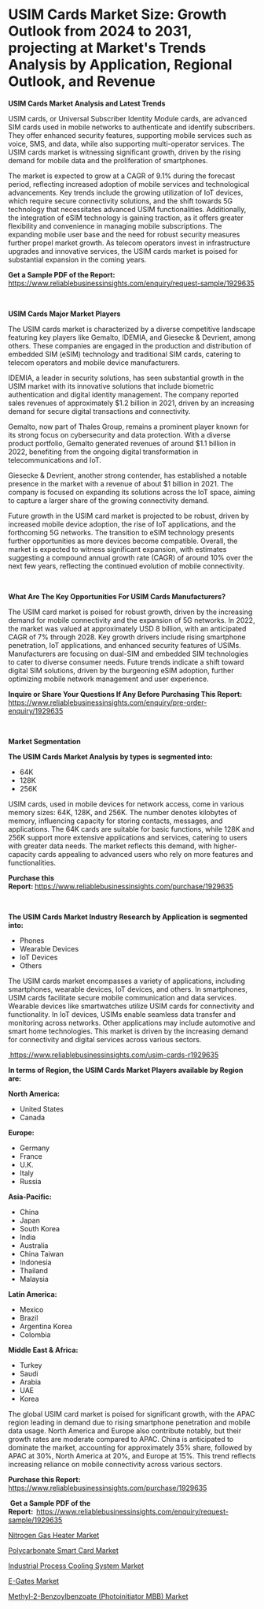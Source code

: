 <p><h1>USIM Cards Market Size: Growth Outlook from 2024 to 2031, projecting at Market's Trends Analysis by Application, Regional Outlook, and Revenue</h1></p><p><strong>USIM Cards Market Analysis and Latest Trends</strong></p>
<p><p>USIM cards, or Universal Subscriber Identity Module cards, are advanced SIM cards used in mobile networks to authenticate and identify subscribers. They offer enhanced security features, supporting mobile services such as voice, SMS, and data, while also supporting multi-operator services. The USIM cards market is witnessing significant growth, driven by the rising demand for mobile data and the proliferation of smartphones.</p><p>The market is expected to grow at a CAGR of 9.1% during the forecast period, reflecting increased adoption of mobile services and technological advancements. Key trends include the growing utilization of IoT devices, which require secure connectivity solutions, and the shift towards 5G technology that necessitates advanced USIM functionalities. Additionally, the integration of eSIM technology is gaining traction, as it offers greater flexibility and convenience in managing mobile subscriptions. The expanding mobile user base and the need for robust security measures further propel market growth. As telecom operators invest in infrastructure upgrades and innovative services, the USIM cards market is poised for substantial expansion in the coming years.</p></p>
<p><strong>Get a Sample PDF of the Report:&nbsp;</strong> <a href="https://www.reliablebusinessinsights.com/enquiry/request-sample/1929635?utm_campaign=118&utm_medium=2&utm_source=Github&utm_content=ia&utm_term=25102024&utm_id=usim-cards">https://www.reliablebusinessinsights.com/enquiry/request-sample/1929635</a></p>
<p>&nbsp;</p>
<p><strong>USIM Cards Major Market Players</strong></p>
<p><p>The USIM cards market is characterized by a diverse competitive landscape featuring key players like Gemalto, IDEMIA, and Giesecke & Devrient, among others. These companies are engaged in the production and distribution of embedded SIM (eSIM) technology and traditional SIM cards, catering to telecom operators and mobile device manufacturers.</p><p>IDEMIA, a leader in security solutions, has seen substantial growth in the USIM market with its innovative solutions that include biometric authentication and digital identity management. The company reported sales revenues of approximately $1.2 billion in 2021, driven by an increasing demand for secure digital transactions and connectivity.</p><p>Gemalto, now part of Thales Group, remains a prominent player known for its strong focus on cybersecurity and data protection. With a diverse product portfolio, Gemalto generated revenues of around $1.1 billion in 2022, benefiting from the ongoing digital transformation in telecommunications and IoT.</p><p>Giesecke & Devrient, another strong contender, has established a notable presence in the market with a revenue of about $1 billion in 2021. The company is focused on expanding its solutions across the IoT space, aiming to capture a larger share of the growing connectivity demand.</p><p>Future growth in the USIM card market is projected to be robust, driven by increased mobile device adoption, the rise of IoT applications, and the forthcoming 5G networks. The transition to eSIM technology presents further opportunities as more devices become compatible. Overall, the market is expected to witness significant expansion, with estimates suggesting a compound annual growth rate (CAGR) of around 10% over the next few years, reflecting the continued evolution of mobile connectivity.</p></p>
<p>&nbsp;</p>
<p><strong>What Are The Key Opportunities For USIM Cards Manufacturers?</strong></p>
<p><p>The USIM card market is poised for robust growth, driven by the increasing demand for mobile connectivity and the expansion of 5G networks. In 2022, the market was valued at approximately USD 8 billion, with an anticipated CAGR of 7% through 2028. Key growth drivers include rising smartphone penetration, IoT applications, and enhanced security features of USIMs. Manufacturers are focusing on dual-SIM and embedded SIM technologies to cater to diverse consumer needs. Future trends indicate a shift toward digital SIM solutions, driven by the burgeoning eSIM adoption, further optimizing mobile network management and user experience.</p></p>
<p><strong>Inquire or Share Your Questions If Any Before Purchasing This Report:</strong> <a href="https://www.reliablebusinessinsights.com/enquiry/pre-order-enquiry/1929635?utm_campaign=118&utm_medium=2&utm_source=Github&utm_content=ia&utm_term=25102024&utm_id=usim-cards">https://www.reliablebusinessinsights.com/enquiry/pre-order-enquiry/1929635</a></p>
<p>&nbsp;</p>
<p><strong>Market Segmentation</strong></p>
<p><strong>The USIM Cards Market Analysis by types is segmented into:</strong></p>
<p><ul><li>64K</li><li>128K</li><li>256K</li></ul></p>
<p><p>USIM cards, used in mobile devices for network access, come in various memory sizes: 64K, 128K, and 256K. The number denotes kilobytes of memory, influencing capacity for storing contacts, messages, and applications. The 64K cards are suitable for basic functions, while 128K and 256K support more extensive applications and services, catering to users with greater data needs. The market reflects this demand, with higher-capacity cards appealing to advanced users who rely on more features and functionalities.</p></p>
<p><strong>Purchase this Report:&nbsp;</strong><a href="https://www.reliablebusinessinsights.com/purchase/1929635?utm_campaign=118&utm_medium=2&utm_source=Github&utm_content=ia&utm_term=25102024&utm_id=usim-cards">https://www.reliablebusinessinsights.com/purchase/1929635</a></p>
<p>&nbsp;</p>
<p><strong>The USIM Cards Market Industry Research by Application is segmented into:</strong></p>
<p><ul><li>Phones</li><li>Wearable Devices</li><li>IoT Devices</li><li>Others</li></ul></p>
<p><p>The USIM cards market encompasses a variety of applications, including smartphones, wearable devices, IoT devices, and others. In smartphones, USIM cards facilitate secure mobile communication and data services. Wearable devices like smartwatches utilize USIM cards for connectivity and functionality. In IoT devices, USIMs enable seamless data transfer and monitoring across networks. Other applications may include automotive and smart home technologies. This market is driven by the increasing demand for connectivity and digital services across various sectors.</p></p>
<p><a href="https://www.reliablebusinessinsights.com/usim-cards-r1929635?utm_campaign=118&utm_medium=2&utm_source=Github&utm_content=ia&utm_term=25102024&utm_id=usim-cards">&nbsp;https://www.reliablebusinessinsights.com/usim-cards-r1929635</a></p>
<p><strong>In terms of Region, the USIM Cards Market Players available by Region are:</strong></p>
<p>
    <p> <strong> North America: </strong>
        <ul>
            <li>United States</li>
            <li>Canada</li>
        </ul>
        </p> 
    <p> <strong> Europe: </strong>
        <ul>
            <li>Germany</li>
            <li>France</li>
            <li>U.K.</li>
            <li>Italy</li>
            <li>Russia</li>
        </ul>
        </p> 
    <p> <strong> Asia-Pacific: </strong>
        <ul>
            <li>China</li>
            <li>Japan</li>
            <li>South Korea</li>
            <li>India</li>
            <li>Australia</li>
            <li>China Taiwan</li>
            <li>Indonesia</li>
            <li>Thailand</li>
            <li>Malaysia</li>
        </ul>
        </p> 
    <p> <strong> Latin America: </strong>
        <ul>
            <li>Mexico</li>
            <li>Brazil</li>
            <li>Argentina Korea</li>
            <li>Colombia</li>
        </ul>
        </p> 
    <p> <strong> Middle East & Africa: </strong>
        <ul>
            <li>Turkey</li>
            <li>Saudi</li>
            <li>Arabia</li>
            <li>UAE</li>
            <li>Korea</li>
        </ul>
    </p>
    </p>
<p><p>The global USIM card market is poised for significant growth, with the APAC region leading in demand due to rising smartphone penetration and mobile data usage. North America and Europe also contribute notably, but their growth rates are moderate compared to APAC. China is anticipated to dominate the market, accounting for approximately 35% share, followed by APAC at 30%, North America at 20%, and Europe at 15%. This trend reflects increasing reliance on mobile connectivity across various sectors.</p></p>
<p><strong>Purchase this Report: </strong><a href="https://www.reliablebusinessinsights.com/purchase/1929635?utm_campaign=118&utm_medium=2&utm_source=Github&utm_content=ia&utm_term=25102024&utm_id=usim-cards">https://www.reliablebusinessinsights.com/purchase/1929635</a></p>
<p>&nbsp;<strong>Get a Sample PDF of the Report:&nbsp;&nbsp;</strong><a href="https://www.reliablebusinessinsights.com/enquiry/request-sample/1929635?utm_campaign=118&utm_medium=2&utm_source=Github&utm_content=ia&utm_term=25102024&utm_id=usim-cards">https://www.reliablebusinessinsights.com/enquiry/request-sample/1929635</a></p>
<p><strong></strong></p>
<p><p><a href="https://issuu.com/reportprime-2/docs/nitrogen-gas-heater-market-size-203_458187b1f803cd?utm_campaign=118&utm_medium=2&utm_source=Github&utm_content=ia&utm_term=25102024&utm_id=usim-cards">Nitrogen Gas Heater Market</a></p><p><a href="https://github.com/dowsegmspivadlk/Market-Research-Report-List-1/blob/main/polycarbonate-smart-card-market.md?utm_campaign=118&utm_medium=2&utm_source=Github&utm_content=ia&utm_term=25102024&utm_id=usim-cards">Polycarbonate Smart Card Market</a></p><p><a href="https://issuu.com/reportprime-2/docs/industrial-process-cooling-system-m_27f552340bf12d?utm_campaign=118&utm_medium=2&utm_source=Github&utm_content=ia&utm_term=25102024&utm_id=usim-cards">Industrial Process Cooling System Market</a></p><p><a href="https://github.com/fosters9adames/Market-Research-Report-List-1/blob/main/e-gates-market.md?utm_campaign=118&utm_medium=2&utm_source=Github&utm_content=ia&utm_term=25102024&utm_id=usim-cards">E-Gates Market</a></p><p><a href="https://www.linkedin.com/pulse/future-trends-global-methyl-2-benzoylbenzoate-photoinitiator-mbb-hrsmc?utm_campaign=118&utm_medium=2&utm_source=Github&utm_content=ia&utm_term=25102024&utm_id=usim-cards">Methyl-2-Benzoylbenzoate (Photoinitiator MBB) Market</a></p></p>